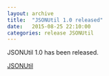 ```yaml
---
layout: archive
title:  "JSONUtil 1.0 released"
date:   2015-08-25 22:10:00
categories: release JSONUtil
---
```

JSONUtil 1.0 has been released.

[JSONUtil](JSONUtil/)
